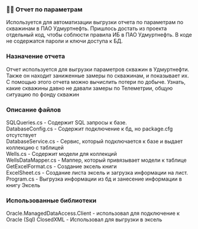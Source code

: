 ### :woman_technologist: Отчет по параметрам
Используется для автоматизации выгрузки отчета по параметрам по скважинам в ПАО Удмуртнефть. 
Пришлось достать из проекта отдельный код, чтобы соблюсти правила ИБ в ПАО Удмуртнефть. В коде не содержатся пароли и ключи доступа к БД.
###  Назначение отчета
Отчет используется для выгрузки параметров скважин в Удмуртнефти. Также он находит заниженные замеры по скважинам, и показывает их. С помощью этого отчета можно вычислить потери по добыче. Узнать, какие скважины давно не давали замеры по Телеметрии, общую ситуацию по фонду скважин
###  Описание файлов
SQLQueries.cs - Содержит SQL запросы к базе. <br />
DatabaseConfig.cs - Содержит подключение к бд, но package.cfg отсутствует <br />
DatabaseService.cs - Сервис, который подключается к базе и выдает коллекцию с таблицей <br />
Wells.cs - Содержит модели для коллекций <br />
WellsDataMapper.cs - Маппер, который привязывает модели к таблице <br />
GetExcelFormat.cs - Создание эксель книги <br />
ExcelSheet.cs - Создание листа эксель и загрузка информации на лист. <br />
Program.cs - Выгрузка информации из бд и занесение информации в книгу Эксель
### Использованные библиотеки
Oracle.ManagedDataAccess.Client - использовал для подключение к Oracle (Sql) 
ClosedXML - Использовал для выгрузки в эксель

